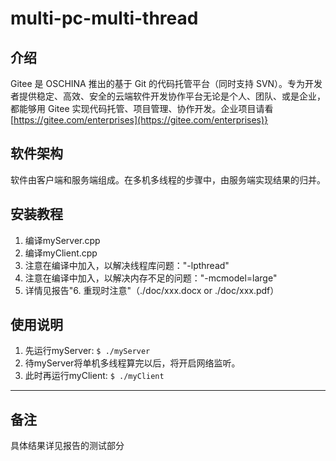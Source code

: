 # multi-pc-multi-thread

## 介绍
Gitee 是 OSCHINA 推出的基于 Git 的代码托管平台（同时支持 SVN）。专为开发者提供稳定、高效、安全的云端软件开发协作平台无论是个人、团队、或是企业，都能够用 Gitee 实现代码托管、项目管理、协作开发。企业项目请看 [https://gitee.com/enterprises](https://gitee.com/enterprises)}

## 软件架构
软件由客户端和服务端组成。在多机多线程的步骤中，由服务端实现结果的归并。


## 安装教程

1.  编译myServer.cpp
2.  编译myClient.cpp
3.  注意在编译中加入，以解决线程库问题："-lpthread"
4.  注意在编译中加入，以解决内存不足的问题："-mcmodel=large"
5.  详情见报告"6. 重现时注意"（./doc/xxx.docx or ./doc/xxx.pdf）

## 使用说明

1.  先运行myServer: `$ ./myServer`
2.  待myServer将单机多线程算完以后，将开启网络监听。
3.  此时再运行myClient: `$ ./myClient`

---
## 备注

具体结果详见报告的测试部分